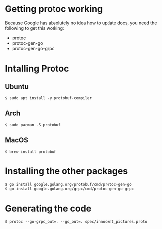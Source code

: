 # Getting protoc working
Because Google has absolutely no idea how to update docs, you need the following to get this working:
* protoc
* protoc-gen-go
* protoc-gen-go-grpc

# Intalling Protoc
## Ubuntu 
```shell
$ sudo apt install -y protobuf-compiler
```
## Arch
```shell
$ sudo pacman -S protobuf
```
## MacOS 
```shell
$ brew install protobuf
```

# Installing the other packages 
```shell
$ go install google.golang.org/protobuf/cmd/protoc-gen-go
$ go install google.golang.org/grpc/cmd/protoc-gen-go-grpc
```

# Generating the code
```shell
$ protoc --go-grpc_out=. --go_out=. spec/innocent_pictures.proto
```